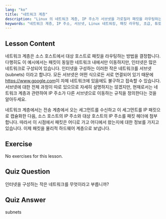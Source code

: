 ```yaml
---
lang: "ko"
title: "네트워크 계층"
description: "Linux 의 네트워크 계층, IP 주소가 서브넷을 가로질러 패킷을 라우팅하는 방법, 그리고 데이터 전송에서의 역할에 대해 알아보세요. Linux 네트워킹 여정을 시작하세요!"
keywords: "네트워크 계층, IP 주소, 서브넷, Linux 네트워킹, 패킷 라우팅, 초급, 튜토리얼, 가이드"
---
```


## Lesson Content

네트워크 계층은 소스 호스트에서 대상 호스트로 패킷을 라우팅하는 방법을 결정합니다. 다행히도 이 예시에서는 패킷이 동일한 네트워크 내에서만 이동하지만, 인터넷은 많은 네트워크로 구성되어 있습니다. 인터넷을 구성하는 이러한 작은 네트워크를 서브넷 (subnets) 이라고 합니다. 모든 서브넷은 어떤 식으로든 서로 연결되어 있기 때문에 <https://www.google.com>이 자체 네트워크에 있음에도 불구하고 접속할 수 있습니다. 서브넷에 대한 전체 과정이 따로 있으므로 자세히 설명하지는 않겠지만, 현재로서는 네트워크 계층과 관련하여 IP 주소가 다른 서브넷으로 이동하는 규칙을 정의한다는 것을 알아두세요.

네트워크 계층에서는 전송 계층에서 오는 세그먼트를 수신하고 이 세그먼트를 IP 패킷으로 캡슐화한 다음, 소스 호스트의 IP 주소와 대상 호스트의 IP 주소를 패킷 헤더에 첨부합니다. 따라서 이 시점에서 패킷은 어디로 가고 어디에서 왔는지에 대한 정보를 가지고 있습니다. 이제 패킷을 물리적 하드웨어 계층으로 보냅니다.

## Exercise

No exercises for this lesson.

## Quiz Question

인터넷을 구성하는 작은 네트워크를 무엇이라고 부릅니까?

## Quiz Answer

subnets
